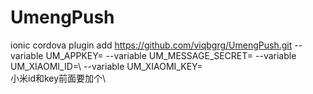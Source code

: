 # UmengPush
ionic cordova plugin add https://github.com/viqbgrg/UmengPush.git --variable UM_APPKEY= --variable UM_MESSAGE_SECRET=  --variable UM_XIAOMI_ID=\ --variable UM_XIAOMI_KEY=\
小米id和key前面要加个\
